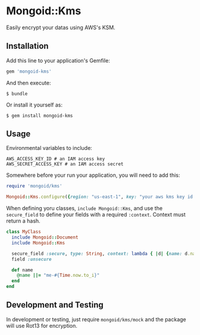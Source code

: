 # Mongoid::Kms

Easily encrypt your datas using AWS's KSM.

## Installation

Add this line to your application's Gemfile:

```ruby
gem 'mongoid-kms'
```

And then execute:

    $ bundle

Or install it yourself as:

    $ gem install mongoid-kms

## Usage

Environmental variables to include:

```
AWS_ACCESS_KEY_ID # an IAM access key
AWS_SECRET_ACCESS_KEY # an IAM access secret
```

Somewhere before your run your application, you will need to add this:

```ruby
require 'mongoid/kms'

Mongoid::Kms.configure({region: "us-east-1", key: "your aws kms key id i.e <02342-234-232-234-234>"})
```

When defining yoru classes, `include Mongoid::Kms`, and use the
`secure_field` to define your fields with a required `:context`.
Context must return a hash.

```ruby
class MyClass
  include Mongoid::Document
  include Mongoid::Kms

  secure_field :secure, type: String, context: lambda { |d| {name: d.name} }
  field :unsecure

  def name
    @name ||= "me-#{Time.now.to_i}"
  end
end
```

## Development and Testing

In development or testing, just require `mongoid/kms/mock` and the
package will use Rot13 for encryption.

